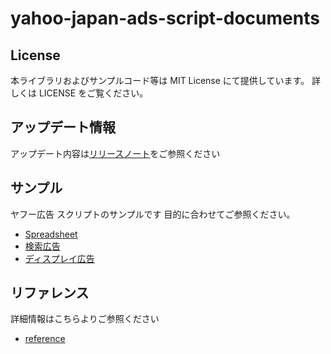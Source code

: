 # yahoo-japan-ads-script-documents

## License

本ライブラリおよびサンプルコード等は MIT License にて提供しています。 詳しくは LICENSE をご覧ください。

## アップデート情報

アップデート内容は[リリースノート](./docs/ja/release-note.md )をご参照ください

## サンプル

ヤフー広告 スクリプトのサンプルです
目的に合わせてご参照ください。

* [Spreadsheet](./docs/ja/samples/spreadsheet)
* [検索広告](./docs/ja/samples/search)
* [ディスプレイ広告](./docs/ja/samples/display)

## リファレンス

詳細情報はこちらよりご参照ください
* [reference](./docs/ja/api_reference/)



